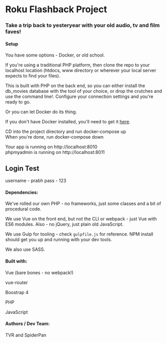 # Roku Flashback Project

### Take a trip back to yesteryear with your old audio, tv and film faves!

#### Setup
You have some options - Docker, or old school. 

If you're using a traditional PHP platform, then clone the repo to your localhost location (htdocs, www directory or wherever your local server expects to find your files).

This is built with PHP on the back end, so you can either install the db_movies database with the tool of your choice, or drop the crutches and use the command line!. Configure your connection settings and you're ready to go.

Or you can let Docker do its thing.  

If you don't have Docker installed, you'll need to get it [here](http://www.docker.com).

CD into the project directory and run docker-compose up  
When you're done, run docker-compose down

Your app is running on http://localhost:8010  
phpmyadmin is running on http://localhost:8011

## Login Test
username - prabh 
pass - 123
#### Dependencies:
We've rolled our own PHP - no frameworks, just some classes and a bit of procedural code.

We use Vue on the front end, but not the CLI or webpack - just Vue with ES6 modules. Also - no jQuery, just plain old JavaScript.

We use Gulp for tooling - check <code>gulpfile.js</code> for reference. NPM install should get you up and running with your dev tools.

We also use SASS.

#### Built with:
Vue (bare bones - no webpack!)

vue-router

Boostrap 4

PHP

JavaScript

#### Authors / Dev Team:
TVR and SpiderPan
